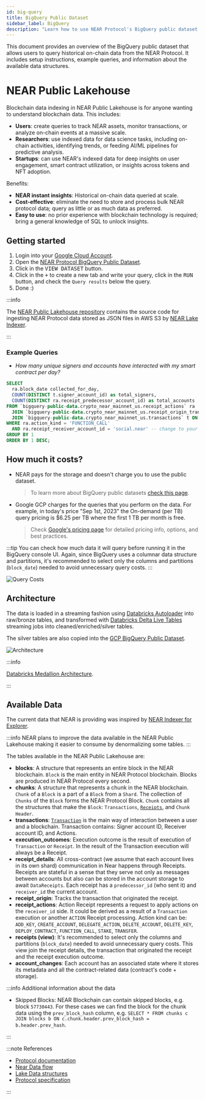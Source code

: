 ```yaml
---
id: big-query
title: BigQuery Public Dataset
sidebar_label: BigQuery
description: "Learn how to use NEAR Protocol's BigQuery public dataset for blockchain data analysis, including querying on-chain data, understanding costs, and accessing historical transaction data."
---
```


This document provides an overview of the  BigQuery public dataset that allows users to query historical on-chain data from the NEAR Protocol. It includes setup instructions, example queries, and information about the available data structures.

# NEAR Public Lakehouse

Blockchain data indexing in NEAR Public Lakehouse is for anyone wanting to understand blockchain data. This includes:

- **Users**: create queries to track NEAR assets, monitor transactions, or analyze on-chain events at a massive scale.
- **Researchers**: use indexed data for data science tasks, including on-chain activities, identifying trends, or feeding AI/ML pipelines for predictive analysis.
- **Startups**: can use NEAR's indexed data for deep insights on user engagement, smart contract utilization, or insights across tokens and NFT adoption.

Benefits:

- **NEAR instant insights**: Historical on-chain data queried at scale.
- **Cost-effective**: eliminate the need to store and process bulk NEAR protocol data; query as little or as much data as preferred.
- **Easy to use**: no prior experience with blockchain technology is required; bring a general knowledge of SQL to unlock insights.

## Getting started

1. Login into your [Google Cloud Account](https://console.cloud.google.com/).
2. Open the [NEAR Protocol BigQuery Public Dataset](https://console.cloud.google.com/bigquery?p=bigquery-public-data&d=crypto_near_mainnet_us&page=dataset).
3. Click in the <kbd>VIEW DATASET</kbd> button.
4. Click in the <kbd>+</kbd> to create a new tab and write your query, click in the <kbd>RUN</kbd> button, and check the `Query results` below the query.
5. Done :)

:::info

The [NEAR Public Lakehouse repository](https://github.com/near/near-public-lakehouse) contains the source code for ingesting NEAR Protocol data stored as JSON files in AWS S3 by [NEAR Lake Indexer](https://github.com/near/near-lake-indexer).

:::

### Example Queries

- _How many unique signers and accounts have interacted with my smart contract per day?_

```sql
SELECT
  ra.block_date collected_for_day,
  COUNT(DISTINCT t.signer_account_id) as total_signers,
  COUNT(DISTINCT ra.receipt_predecessor_account_id) as total_accounts
FROM `bigquery-public-data.crypto_near_mainnet_us.receipt_actions` ra
  JOIN `bigquery-public-data.crypto_near_mainnet_us.receipt_origin_transaction` ro ON ro.receipt_id = ra.receipt_id
  JOIN `bigquery-public-data.crypto_near_mainnet_us.transactions` t ON ro.originated_from_transaction_hash = t.transaction_hash
WHERE ra.action_kind = 'FUNCTION_CALL'
  AND ra.receipt_receiver_account_id = 'social.near' -- change to your contract
GROUP BY 1
ORDER BY 1 DESC;
```

## How much it costs?

- NEAR pays for the storage and doesn't charge you to use the public dataset.
  > To learn more about BigQuery public datasets [check this page](https://cloud.google.com/bigquery/public-data).
- Google GCP charges for the queries that you perform on the data. For example, in today's price "Sep 1st, 2023" the On-demand (per TB) query pricing is $6.25 per TB where the first 1 TB per month is free.
  > Check [Google's pricing page](https://cloud.google.com/bigquery/pricing#analysis_pricing_models) for detailed pricing info, options, and best practices.

:::tip
You can check how much data it will query before running it in the BigQuery console UI. Again, since BigQuery uses a columnar data structure and partitions, it's recommended to select only the columns and partitions (`block_date`) needed to avoid unnecessary query costs.
:::

![Query Costs](/static/docs/assets/data-infra/BQ_Query_Cost.png "BQ Query Costs")

## Architecture

The data is loaded in a streaming fashion using [Databricks Autoloader](https://docs.gcp.databricks.com/ingestion/auto-loader/index.html) into raw/bronze tables, and transformed with [Databricks Delta Live Tables](https://www.databricks.com/product/delta-live-tables) streaming jobs into cleaned/enriched/silver tables.

The silver tables are also copied into the [GCP BigQuery Public Dataset](https://cloud.google.com/bigquery/public-data).

![Architecture](/docs/assets/data-infra/Architecture.png "Architecture")

:::info

[Databricks Medallion Architecture](https://www.databricks.com/glossary/medallion-architecture).

:::

## Available Data

The current data that NEAR is providing was inspired by [NEAR Indexer for Explorer](https://github.com/near/near-indexer-for-explorer/).

:::info
NEAR plans to improve the data available in the NEAR Public Lakehouse making it easier to consume by denormalizing some tables.
:::

The tables available in the NEAR Public Lakehouse are:

- **blocks**: A structure that represents an entire block in the NEAR blockchain. `Block` is the main entity in NEAR Protocol blockchain. Blocks are produced in NEAR Protocol every second.
- **chunks**: A structure that represents a chunk in the NEAR blockchain. `Chunk` of a `Block` is a part of a `Block` from a `Shard`. The collection of `Chunks` of the `Block` forms the NEAR Protocol Block. `Chunk` contains all the structures that make the `Block`: `Transactions`, [`Receipts`](https://nomicon.io/RuntimeSpec/Receipts), and `Chunk Header`.
- **transactions**: [`Transaction`](./lake-data-structures/transaction.mdx#definition) is the main way of interaction between a user and a blockchain. Transaction contains: Signer account ID, Receiver account ID, and Actions.
- **execution_outcomes**: Execution outcome is the result of execution of `Transaction` or `Receipt`. In the result of the Transaction execution will always be a Receipt.
- **receipt_details**: All cross-contract (we assume that each account lives in its own shard) communication in Near happens through Receipts. Receipts are stateful in a sense that they serve not only as messages between accounts but also can be stored in the account storage to await `DataReceipts`. Each receipt has a `predecessor_id` (who sent it) and `receiver_id` the current account.
- **receipt_origin**: Tracks the transaction that originated the receipt.
- **receipt_actions**: Action Receipt represents a request to apply actions on the `receiver_id` side. It could be derived as a result of a `Transaction` execution or another `ACTION` Receipt processing. Action kind can be: `ADD_KEY`, `CREATE_ACCOUNT`, `DELEGATE_ACTION`, `DELETE_ACCOUNT`, `DELETE_KEY`, `DEPLOY_CONTRACT`, `FUNCTION_CALL`, `STAKE`, `TRANSFER`.
- **receipts (view)**: It's recommended to select only the columns and partitions (`block_date`) needed to avoid unnecessary query costs. This view join the receipt details, the transaction that originated the receipt and the receipt execution outcome.
- **account_changes**: Each account has an associated state where it stores its metadata and all the contract-related data (contract's code + storage).

:::info Additional information about the data

- Skipped Blocks: NEAR Blockchain can contain skipped blocks, e.g. block `57730443`. For these cases we can find the block for the chunk data using the `prev_block_hash` column, e.g. `SELECT * FROM chunks c JOIN blocks b ON c.chunk.header.prev_block_hash = b.header.prev_hash`.

:::

:::note References

- [Protocol documentation](../protocol/basics.md)
- [Near Data flow](../protocol/data-flow/near-data-flow.md)
- [Lake Data structures](./lake-data-structures/toc.mdx)
- [Protocol specification](https://nomicon.io/)

:::
